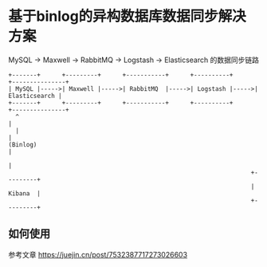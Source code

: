 # 基于binlog的异构数据库数据同步解决方案


 MySQL → Maxwell → RabbitMQ → Logstash → Elasticsearch 的数据同步链路

 ```
+-------+      +---------+      +-----------+      +----------+      +---------------+
| MySQL |----->| Maxwell |----->| RabbitMQ  |----->| Logstash |----->| Elasticsearch |
+-------+      +---------+      +-----------+      +----------+      +---------------+
   ^                                                                       |
   |                                                                       |
 (Binlog)                                                                  |
                                                                           |
                                                                     +---------+
                                                                     | Kibana  |
                                                                     +---------+
```

## 如何使用

参考文章 https://juejin.cn/post/7532387717273026603